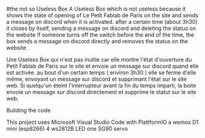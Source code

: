 #the not so Useless Box
A Useless Box which is not useless because it shows the state of opening of Le Petit Fablab de Paris on the site and sends a message on discord when it is activated. 
after a certain time (about 3h30) it closes by itself, sending a message on discord and deleting the status on the website
if someone turns off the switch before the end of the time, the box sends a message on discord directly and removes the status on the website

Une Useless Box qui n'est pas inutile car elle montre l'état d'ouverture du Petit Fablab de Paris sur le site et envoie un message sur discord quand elle est activée. 
au bout d'un certain temps ( environ 3h30 ) elle se ferme d'elle même, envoyant un message sur discord et supprimant l'état sur le site web.
Si quelqu'un éteint l'interrupteur avant la fin du temps imparti, la boite envoie un message sur discord directement et supprime le statut sur le site web.


Building the code

This project uses Microsoft Visual Studio Code with PlattformIO
a wemos D1 mini (esp8266)
4 ws2812B LED
one SG90 servo